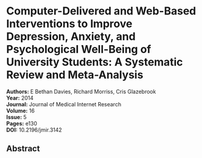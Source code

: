 # Computer-Delivered and Web-Based Interventions to Improve Depression, Anxiety, and Psychological Well-Being of University Students: A Systematic Review and Meta-Analysis

**Authors:** E Bethan Davies, Richard Morriss, Cris Glazebrook  
**Year:** 2014  
**Journal:** Journal of Medical Internet Research  
**Volume:** 16  
**Issue:** 5  
**Pages:** e130  
**DOI:** 10.2196/jmir.3142  

## Abstract


